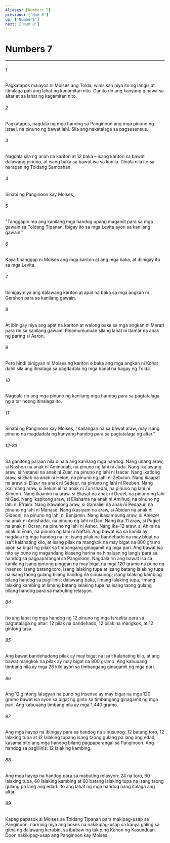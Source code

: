 ```yaml
---
Aliases: [Numbers 7]
previous: ['Num 6']
up: ['Numbers']
next: ['Num 8']
---
```

# Numbers 7

***


###### 1 


Pagkatapos maiayos ni Moises ang Tolda, winisikan niya ito ng langis at itinalaga pati ang lahat ng kagamitan nito. Ganito rin ang kanyang ginawa sa altar at sa lahat ng kagamitan nito. 


###### 2 


Pagkatapos, nagdala ng mga handog sa Panginoon ang mga pinuno ng Israel, na pinuno ng bawat lahi. Sila ang nakatalaga sa pagsesensus. 


###### 3 


Nagdala sila ng anim na kariton at 12 baka – isang kariton sa bawat dalawang pinuno, at isang baka sa bawat isa sa kanila. Dinala nila ito sa harapan ng Toldang Sambahan. 


###### 4 


Sinabi ng Panginoon kay Moises, 


###### 5 


"Tanggapin mo ang kanilang mga handog upang magamit para sa mga gawain sa Toldang Tipanan. Ibigay ito sa mga Levita ayon sa kanilang gawain." 


###### 6 


Kaya tinanggap ni Moises ang mga kariton at ang mga baka, at ibinigay ito sa mga Levita. 


###### 7 


Ibinigay niya ang dalawang kariton at apat na baka sa mga angkan ni Gershon para sa kanilang gawain. 


###### 8 


At ibinigay niya ang apat na kariton at walong baka sa mga angkan ni Merari para rin sa kanilang gawain. Pinamumunuan silang lahat ni Itamar na anak ng paring si Aaron. 


###### 9 


Pero hindi binigyan ni Moises ng kariton o baka ang mga angkan ni Kohat dahil sila ang itinalaga sa pagdadala ng mga banal na bagay ng Tolda. 


###### 10 


Nagdala rin ang mga pinuno ng kanilang mga handog para sa pagtatalaga ng altar noong itinalaga ito. 


###### 11 


Sinabi ng Panginoon kay Moises, "Kailangan na sa bawat araw, may isang pinuno na magdadala ng kanyang handog para sa pagtatalaga ng altar."

###### 12-83

Sa ganitong paraan nila dinala ang kanilang mga handog: Nang unang araw, si Nashon na anak ni Aminadab, na pinuno ng lahi ni Juda. Nang ikalawang araw, si Netanel na anak ni Zuar, na pinuno ng lahi ni Isacar. Nang ikatlong araw, si Eliab na anak ni Helon, na pinuno ng lahi ni Zebulun. Nang ikaapat na araw, si Elizur na anak ni Sedeur, na pinuno ng lahi ni Reuben. Nang ikalimang araw, si Selumiel na anak ni Zurishadai, na pinuno ng lahi ni Simeon. Nang ikaanim na araw, si Eliasaf na anak ni Deuel, na pinuno ng lahi ni Gad. Nang ikapitong araw, si Elishama na anak ni Amihud, na pinuno ng lahi ni Efraim. Nang ikawalong araw, si Gamaliel na anak ni Pedazur, na pinuno ng lahi ni Manase. Nang ikasiyam na araw, si Abidan na anak ni Gideoni, na pinuno ng lahi ni Benjamin. Nang ikasampung araw, si Ahiezer na anak ni Amishadai, na pinuno ng lahi ni Dan. Nang ika-11 araw, si Pagiel na anak ni Ocran, na pinuno ng lahi ni Asher. Nang ika-12 araw, si Ahira na anak ni Enan, na pinuno ng lahi ni Naftali. Ang bawat isa sa kanila ay nagdala ng mga handog na ito: isang pilak na bandehado na may bigat na isaʼt kalahating kilo, at isang pilak na mangkok na may bigat na 800 gramo ayon sa bigat ng pilak sa timbangang ginagamit ng mga pari. Ang bawat isa nito ay puno ng magandang klaseng harina na hinaluan ng langis para sa handog sa pagpaparangal sa Panginoon. Nagdala rin ang bawat isa sa kanila ng isang gintong pinggan na may bigat na mga 120 gramo na puno ng insenso; isang batang toro, isang lalaking tupa at isang batang lalaking tupa na isang taong gulang bilang handog na sinusunog; isang lalaking kambing bilang handog sa paglilinis; dalawang baka, limang lalaking tupa, limang lalaking kambing at limang batang lalaking tupa na isang taong gulang bilang handog para sa mabuting relasyon. 


###### 84 


Ito ang lahat ng mga handog ng 12 pinuno ng mga Israelita para sa pagtatalaga ng altar: 12 pilak na bandehado, 12 pilak na mangkok, at 12 gintong tasa. 


###### 85 


Ang bawat bandehadong pilak ay may bigat na isaʼt kalahating kilo, at ang bawat mangkok na pilak ay may bigat na 800 gramo. Ang kabuuang timbang nila ay mga 28 kilo ayon sa timbangang ginagamit ng mga pari. 


###### 86 


Ang 12 gintong lalagyan na puno ng insenso ay may bigat na mga 120 gramo bawat isa ayon sa bigat ng ginto sa timbangang ginagamit ng mga pari. Ang kabuuang timbang nila ay mga 1,440 gramo. 


###### 87 


Ang mga hayop na ibinigay para sa handog na sinusunog: 12 batang toro, 12 lalaking tupa at 12 lalaking tupang isang taong gulang pa lang ang edad, kasama nito ang mga handog bilang pagpaparangal sa Panginoon. Ang handog sa paglilinis: 12 lalaking kambing. 


###### 88 


Ang mga hayop na handog para sa mabuting relasyon: 24 na toro, 60 lalaking tupa, 60 lalaking kambing at 60 batang lalaking tupa na isang taong gulang pa lang ang edad. Ito ang lahat ng mga handog nang italaga ang altar. 


###### 89 


Kapag papasok si Moises sa Toldang Tipanan para makipag-usap sa Panginoon, naririnig niya ang boses na nakikipag-usap sa kanya galing sa gitna ng dalawang kerubin, sa ibabaw ng takip ng Kahon ng Kasunduan. Doon nakikipag-usap ang Panginoon kay Moises.
